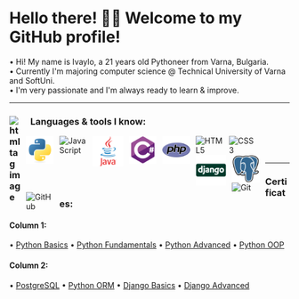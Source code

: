 # Hello there! 👋🏻 Welcome to my GitHub profile! 

• Hi! My name is Ivaylo, a 21 years old Pythoneer from Varna, Bulgaria. <br>
• Currently I'm majoring computer science @ Technical University of Varna and SoftUni. <br>
• I'm very passionate and I'm always ready to learn & improve. <br>

---

### <img align="left" alt="html tag image" src="https://media2.giphy.com/media/QssGEmpkyEOhBCb7e1/giphy.gif?cid=ecf05e47a0n3gi1bfqntqmob8g9aid1oyj2wr3ds3mg700bl&rid=giphy.gif" width="25" style="margin-right: 5px;"> &nbsp; Languages & tools I know:

<img align="left" alt="Python" width="50px" src="https://github.com/devicons/devicon/blob/v2.14.0/icons/python/python-original.svg" style="padding-right:10px;" />
<img align="left" alt="JavaScript" width="50px" src="https://cdn.jsdelivr.net/gh/devicons/devicon/icons/javascript/javascript-original.svg" style="padding-right:10px;" />
<img align="left" alt="Java" width="55px" src="https://github.com/devicons/devicon/blob/v2.14.0/icons/java/java-original-wordmark.svg" style="padding-right:10px;" />
<img align="left" alt="C#" width="50px" src="https://github.com/devicons/devicon/blob/v2.14.0/icons/csharp/csharp-original.svg" style="padding-right:10px;" />
<img align="left" alt="Php" width="50px" src="https://raw.githubusercontent.com/devicons/devicon/2ae2a900d2f041da66e950e4d48052658d850630/icons/php/php-original.svg" style="padding-right:10px;" />
<img align="left" alt="HTML5" width="50px" src="https://cdn.jsdelivr.net/gh/devicons/devicon/icons/html5/html5-original.svg" style="padding-right:10px;" />
<img align="left" alt="CSS3" width="50px" src="https://cdn.jsdelivr.net/gh/devicons/devicon/icons/css3/css3-original.svg" style="padding-right:10px;" />
<img align="left" alt="Django" width="55px" src="https://github.com/devicons/devicon/blob/v2.14.0/icons/django/django-original.svg" style="padding-right:10px;" />
<img align="left" alt="PostgreSQL" width="50px" src="https://github.com/devicons/devicon/blob/v2.14.0/icons/postgresql/postgresql-original.svg" style="padding-right:10px;" />
<img align="left" alt="Git" width="50px" src="https://cdn.jsdelivr.net/gh/devicons/devicon/icons/git/git-original.svg" style="padding-right:10px;" />
<img align="left" alt="GitHub" width="50px" src="https://user-images.githubusercontent.com/3369400/139447912-e0f43f33-6d9f-45f8-be46-2df5bbc91289.png" style="padding-right:10px;" />

<br />
<br />

---

### Certificates:

#### Column 1:
• [Python Basics](https://softuni.bg/certificates/certificates/converttoimage/147360?code=ae0c3d5e)
• [Python Fundamentals](https://softuni.bg/certificates/certificates/converttoimage/166757?code=a64a8746)
• [Python Advanced](https://softuni.bg/certificates/certificates/converttoimage/173743?code=c522f868)
• [Python OOP](https://softuni.bg/certificates/certificates/converttoimage/180799?code=f0b98d92)

#### Column 2:
• [PostgreSQL](https://softuni.bg/certificates/certificates/converttoimage/185959?code=82291b43)
• [Python ORM](https://softuni.bg/certificates/certificates/converttoimage/193770?code=42e4d17f)
• [Django Basics](https://softuni.bg/certificates/certificates/converttoimage/207379?code=f497e80d)
• [Django Advanced](https://softuni.bg/certificates/certificates/converttoimage/212672?code=b56c6311)

